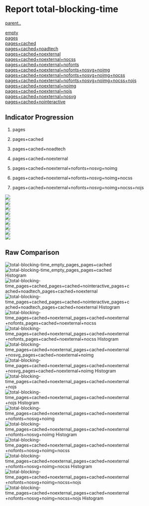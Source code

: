 # Report total-blocking-time

[parent..](./..)  

[empty](./empty/)  
[pages](./pages/)  
[pages+cached](./pages+cached/)  
[pages+cached+noadtech](./pages+cached+noadtech/)  
[pages+cached+noexternal](./pages+cached+noexternal/)  
[pages+cached+noexternal+nocss](./pages+cached+noexternal+nocss/)  
[pages+cached+noexternal+nofonts](./pages+cached+noexternal+nofonts/)  
[pages+cached+noexternal+nofonts+nosvg+noimg](./pages+cached+noexternal+nofonts+nosvg+noimg/)  
[pages+cached+noexternal+nofonts+nosvg+noimg+nocss](./pages+cached+noexternal+nofonts+nosvg+noimg+nocss/)  
[pages+cached+noexternal+nofonts+nosvg+noimg+nocss+nojs](./pages+cached+noexternal+nofonts+nosvg+noimg+nocss+nojs/)  
[pages+cached+noexternal+noimg](./pages+cached+noexternal+noimg/)  
[pages+cached+noexternal+nojs](./pages+cached+noexternal+nojs/)  
[pages+cached+noexternal+nosvg](./pages+cached+noexternal+nosvg/)  
[pages+cached+nointeractive](./pages+cached+nointeractive/)  

## Indicator Progression

1. pages

2. pages+cached

3. pages+cached+noadtech

4. pages+cached+noexternal

5. pages+cached+noexternal+nofonts+nosvg+noimg

6. pages+cached+noexternal+nofonts+nosvg+noimg+nocss

7. pages+cached+noexternal+nofonts+nosvg+noimg+nocss+nojs



![](./progession_score:mean_score:median.png)  
![](./progession_mean_median.png)  
![](./progession_min_max.png)  
![](./progession_range_p90range.png)  
![](./progession_stddev_p90stddev_skewness.png)  
![](./progession_eccentricity_p90eccentricity.png)  
![](./progession_quanta_p90quanta.png)  
![](./progession_quantaRatio_p90quantaRatio.png)  
![](./progession_outlandishness.png)  

## Raw Comparison

![total-blocking-time_empty_pages_pages+cached](./total-blocking-time_empty_pages_pages+cached.png)  
![total-blocking-time_empty_pages_pages+cached Histogram](./total-blocking-time_empty_pages_pages+cached+hist.png)  
![total-blocking-time_pages+cached_pages+cached+nointeractive_pages+cached+noadtech_pages+cached+noexternal](./total-blocking-time_pages+cached_pages+cached+nointeractive_pages+cached+noadtech_pages+cached+noexternal.png)  
![total-blocking-time_pages+cached_pages+cached+nointeractive_pages+cached+noadtech_pages+cached+noexternal Histogram](./total-blocking-time_pages+cached_pages+cached+nointeractive_pages+cached+noadtech_pages+cached+noexternal+hist.png)  
![total-blocking-time_pages+cached+noexternal_pages+cached+noexternal+nofonts_pages+cached+noexternal+nocss](./total-blocking-time_pages+cached+noexternal_pages+cached+noexternal+nofonts_pages+cached+noexternal+nocss.png)  
![total-blocking-time_pages+cached+noexternal_pages+cached+noexternal+nofonts_pages+cached+noexternal+nocss Histogram](./total-blocking-time_pages+cached+noexternal_pages+cached+noexternal+nofonts_pages+cached+noexternal+nocss+hist.png)  
![total-blocking-time_pages+cached+noexternal_pages+cached+noexternal+nosvg_pages+cached+noexternal+noimg](./total-blocking-time_pages+cached+noexternal_pages+cached+noexternal+nosvg_pages+cached+noexternal+noimg.png)  
![total-blocking-time_pages+cached+noexternal_pages+cached+noexternal+nosvg_pages+cached+noexternal+noimg Histogram](./total-blocking-time_pages+cached+noexternal_pages+cached+noexternal+nosvg_pages+cached+noexternal+noimg+hist.png)  
![total-blocking-time_pages+cached+noexternal_pages+cached+noexternal+nojs](./total-blocking-time_pages+cached+noexternal_pages+cached+noexternal+nojs.png)  
![total-blocking-time_pages+cached+noexternal_pages+cached+noexternal+nojs Histogram](./total-blocking-time_pages+cached+noexternal_pages+cached+noexternal+nojs+hist.png)  
![total-blocking-time_pages+cached+noexternal_pages+cached+noexternal+nofonts+nosvg+noimg](./total-blocking-time_pages+cached+noexternal_pages+cached+noexternal+nofonts+nosvg+noimg.png)  
![total-blocking-time_pages+cached+noexternal_pages+cached+noexternal+nofonts+nosvg+noimg Histogram](./total-blocking-time_pages+cached+noexternal_pages+cached+noexternal+nofonts+nosvg+noimg+hist.png)  
![total-blocking-time_pages+cached+noexternal_pages+cached+noexternal+nofonts+nosvg+noimg+nocss](./total-blocking-time_pages+cached+noexternal_pages+cached+noexternal+nofonts+nosvg+noimg+nocss.png)  
![total-blocking-time_pages+cached+noexternal_pages+cached+noexternal+nofonts+nosvg+noimg+nocss Histogram](./total-blocking-time_pages+cached+noexternal_pages+cached+noexternal+nofonts+nosvg+noimg+nocss+hist.png)  
![total-blocking-time_pages+cached+noexternal_pages+cached+noexternal+nofonts+nosvg+noimg+nocss+nojs](./total-blocking-time_pages+cached+noexternal_pages+cached+noexternal+nofonts+nosvg+noimg+nocss+nojs.png)  
![total-blocking-time_pages+cached+noexternal_pages+cached+noexternal+nofonts+nosvg+noimg+nocss+nojs Histogram](./total-blocking-time_pages+cached+noexternal_pages+cached+noexternal+nofonts+nosvg+noimg+nocss+nojs+hist.png)  

<style>
  img {
    max-width: 80%;
  }
</style>
      
